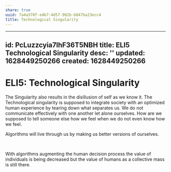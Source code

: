```yaml
---
share: true
uuid: fa4a378f-e4b7-4d57-982b-b847ba23ecc4
title: Technological Singularity
---
```

---
id: PcLuzzcyia7lhF36T5NBH
title: ELI5 Technological Singularity
desc: ''
updated: 1628449250266
created: 1628449250266
---
# ELI5: Technological Singularity
The Singularity also results in the disillusion of self as we know it. The Technological singularity is supposed to integrate society with an optimized human experience by tearing down what separates us. We do not communicate effectively with one another let alone ourselves. How are we supposed to tell someone else how we feel when we do not even know how we feel.

Algorithms will live through us by making us better versions of ourselves.

  
 

With algorithms augmenting the human decision process the value of individuals is being decreased but the value of humans as a collective mass is still there.